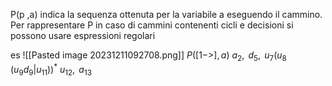 P(p ,a) indica la sequenza ottenuta per la variabile a eseguendo il cammino.
Per rappresentare P in caso di cammini contenenti cicli e decisioni si possono usare espressioni regolari

es
![[Pasted image 20231211092708.png]]
$P([1 ->], a)$
$a_2,\text{ }d_5,\text{ }u_7(u_8\text{ }(u_9d_9 | u_{11}))^*\text{ }u_{12},\text{ }a_{13}$
